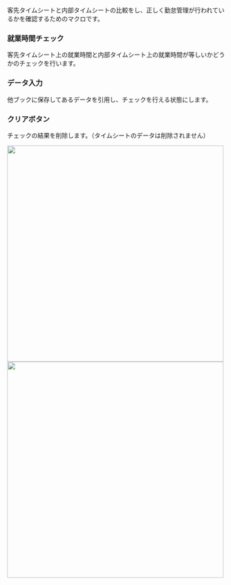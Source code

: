 客先タイムシートと内部タイムシートの比較をし、正しく勤怠管理が行われているかを確認するためのマクロです。

### 就業時間チェック　　
客先タイムシート上の就業時間と内部タイムシート上の就業時間が等しいかどうかのチェックを行います。

### データ入力  
他ブックに保存してあるデータを引用し、チェックを行える状態にします。

### クリアボタン  
チェックの結果を削除します。（タイムシートのデータは削除されません）

<img src="" width="500"> <img src="https://user-images.githubusercontent.com/63280513/85808185-0f1d3480-b78f-11ea-99d6-97e5fcd3d1b7.png" width="500"> 
